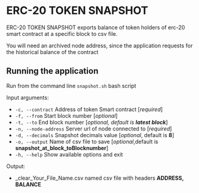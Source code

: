 # ERC-20 TOKEN SNAPSHOT

ERC-20 TOKEN SNAPSHOT exports balance of token holders of erc-20 smart contract at a specific block to csv file.

You will need an archived node address, since the application requests for the historical balance of the contract

## Running the application
Run from the command line ``snapshot.sh`` bash script

Input arguments:
* `-c, --contract`          Address of token Smart contract [_required_]
* `-f, --from`              Start block number [_optional_]
* `-t, --to`                End block number [_optional, default is **latest block**_]
* `-n, --node-address`      Server url of node connected to [_required_]
* `-d, --decimals`          Snapshot decimals value [_optional_, default is **8**]
* `-o, --output`            Name of csv file to save [_optional_,default is **snapshot_at_block_toBlocknumber**]
* `-h, --help`              Show available options and exit

Output:
* _clear_Your_File_Name.csv named csv file with headers **ADDRESS, BALANCE**
